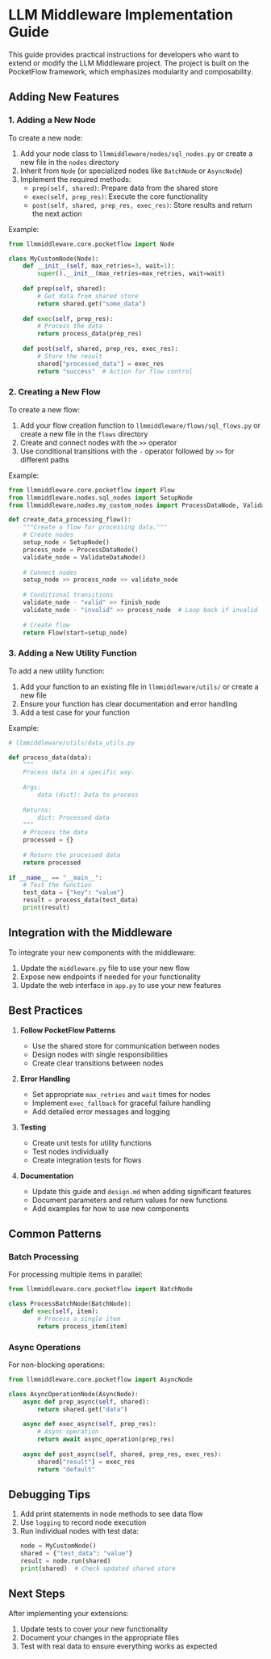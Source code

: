 # LLM Middleware Implementation Guide

This guide provides practical instructions for developers who want to extend or modify the LLM Middleware project. The project is built on the PocketFlow framework, which emphasizes modularity and composability.

## Adding New Features

### 1. Adding a New Node

To create a new node:

1. Add your node class to `llmmiddleware/nodes/sql_nodes.py` or create a new file in the `nodes` directory
2. Inherit from `Node` (or specialized nodes like `BatchNode` or `AsyncNode`)
3. Implement the required methods:
   - `prep(self, shared)`: Prepare data from the shared store
   - `exec(self, prep_res)`: Execute the core functionality
   - `post(self, shared, prep_res, exec_res)`: Store results and return the next action

Example:
```python
from llmmiddleware.core.pocketflow import Node

class MyCustomNode(Node):
    def __init__(self, max_retries=3, wait=1):
        super().__init__(max_retries=max_retries, wait=wait)
    
    def prep(self, shared):
        # Get data from shared store
        return shared.get("some_data")
    
    def exec(self, prep_res):
        # Process the data
        return process_data(prep_res)
    
    def post(self, shared, prep_res, exec_res):
        # Store the result
        shared["processed_data"] = exec_res
        return "success"  # Action for flow control
```

### 2. Creating a New Flow

To create a new flow:

1. Add your flow creation function to `llmmiddleware/flows/sql_flows.py` or create a new file in the `flows` directory
2. Create and connect nodes with the `>>` operator
3. Use conditional transitions with the `-` operator followed by `>>` for different paths

Example:
```python
from llmmiddleware.core.pocketflow import Flow
from llmmiddleware.nodes.sql_nodes import SetupNode
from llmmiddleware.nodes.my_custom_nodes import ProcessDataNode, ValidateDataNode

def create_data_processing_flow():
    """Create a flow for processing data."""
    # Create nodes
    setup_node = SetupNode()
    process_node = ProcessDataNode()
    validate_node = ValidateDataNode()
    
    # Connect nodes
    setup_node >> process_node >> validate_node
    
    # Conditional transitions
    validate_node - "valid" >> finish_node
    validate_node - "invalid" >> process_node  # Loop back if invalid
    
    # Create flow
    return Flow(start=setup_node)
```

### 3. Adding a New Utility Function

To add a new utility function:

1. Add your function to an existing file in `llmmiddleware/utils/` or create a new file
2. Ensure your function has clear documentation and error handling
3. Add a test case for your function

Example:
```python
# llmmiddleware/utils/data_utils.py

def process_data(data):
    """
    Process data in a specific way.
    
    Args:
        data (dict): Data to process
        
    Returns:
        dict: Processed data
    """
    # Process the data
    processed = {}
    
    # Return the processed data
    return processed
    
if __name__ == "__main__":
    # Test the function
    test_data = {"key": "value"}
    result = process_data(test_data)
    print(result)
```

## Integration with the Middleware

To integrate your new components with the middleware:

1. Update the `middleware.py` file to use your new flow
2. Expose new endpoints if needed for your functionality
3. Update the web interface in `app.py` to use your new features

## Best Practices

1. **Follow PocketFlow Patterns**
   - Use the shared store for communication between nodes
   - Design nodes with single responsibilities
   - Create clear transitions between nodes

2. **Error Handling**
   - Set appropriate `max_retries` and `wait` times for nodes
   - Implement `exec_fallback` for graceful failure handling
   - Add detailed error messages and logging

3. **Testing**
   - Create unit tests for utility functions
   - Test nodes individually
   - Create integration tests for flows

4. **Documentation**
   - Update this guide and `design.md` when adding significant features
   - Document parameters and return values for new functions
   - Add examples for how to use new components

## Common Patterns

### Batch Processing

For processing multiple items in parallel:

```python
from llmmiddleware.core.pocketflow import BatchNode

class ProcessBatchNode(BatchNode):
    def exec(self, item):
        # Process a single item
        return process_item(item)
```

### Async Operations

For non-blocking operations:

```python
from llmmiddleware.core.pocketflow import AsyncNode

class AsyncOperationNode(AsyncNode):
    async def prep_async(self, shared):
        return shared.get("data")
        
    async def exec_async(self, prep_res):
        # Async operation
        return await async_operation(prep_res)
        
    async def post_async(self, shared, prep_res, exec_res):
        shared["result"] = exec_res
        return "default"
```

## Debugging Tips

1. Add print statements in node methods to see data flow
2. Use `logging` to record node execution
3. Run individual nodes with test data:
   ```python
   node = MyCustomNode()
   shared = {"test_data": "value"}
   result = node.run(shared)
   print(shared)  # Check updated shared store
   ```

## Next Steps

After implementing your extensions:

1. Update tests to cover your new functionality
2. Document your changes in the appropriate files
3. Test with real data to ensure everything works as expected 